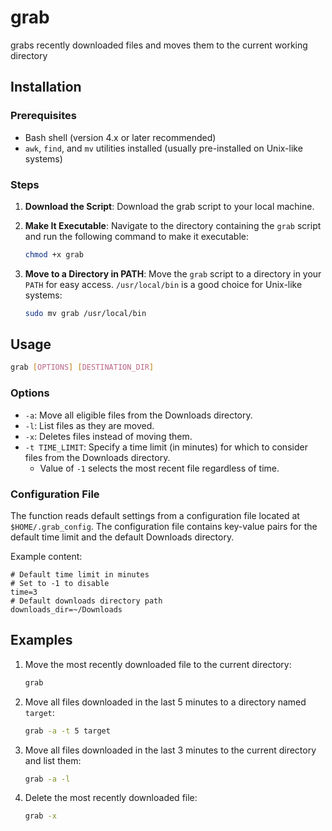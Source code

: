 # grab
grabs recently downloaded files and moves them to the current working directory

## Installation

### Prerequisites

- Bash shell (version 4.x or later recommended)
- `awk`, `find`, and `mv` utilities installed (usually pre-installed on Unix-like systems)

### Steps

1. **Download the Script**: Download the grab script to your local machine. 

2. **Make It Executable**: Navigate to the directory containing the `grab` script and run the following command to make it executable:

    ```bash
    chmod +x grab
    ```

3. **Move to a Directory in PATH**: Move the `grab` script to a directory in your `PATH` for easy access. `/usr/local/bin` is a good choice for Unix-like systems:

    ```bash
    sudo mv grab /usr/local/bin
    ```

## Usage

```bash
grab [OPTIONS] [DESTINATION_DIR]
```

### Options

- `-a`: Move all eligible files from the Downloads directory.
- `-l`: List files as they are moved.
- `-x`: Deletes files instead of moving them.
- `-t TIME_LIMIT`: Specify a time limit (in minutes) for which to consider files from the Downloads directory.
    - Value of `-1` selects the most recent file regardless of time.
### Configuration File

The function reads default settings from a configuration file located at `$HOME/.grab_config`. The configuration file contains key-value pairs for the default time limit and the default Downloads directory.

Example content:

```text
# Default time limit in minutes
# Set to -1 to disable
time=3
# Default downloads directory path
downloads_dir=~/Downloads
```

## Examples

1. Move the most recently downloaded file to the current directory:

    ```bash
    grab
    ```

2. Move all files downloaded in the last 5 minutes to a directory named `target`:

    ```bash
    grab -a -t 5 target
    ```

3. Move all files downloaded in the last 3 minutes to the current directory and list them:

    ```bash
    grab -a -l
    ```

4. Delete the most recently downloaded file:

    ```bash
    grab -x
    ```